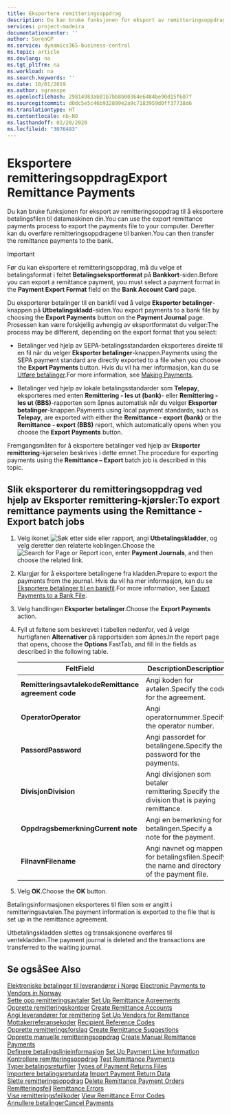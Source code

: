 ```yaml
---
title: Eksportere remitteringsoppdrag
description: Du kan bruke funksjonen for eksport av remitteringsoppdrag til å eksportere betalingsfilen til datamaskinen din.
services: project-madeira
documentationcenter: ''
author: SorenGP
ms.service: dynamics365-business-central
ms.topic: article
ms.devlang: na
ms.tgt_pltfrm: na
ms.workload: na
ms.search.keywords: ''
ms.date: 10/01/2019
ms.author: sgroespe
ms.openlocfilehash: 29814983ab01b7bb8b00364e6484be90d15f607f
ms.sourcegitcommit: d0dc5e5c46b932899e2a9c7183959d0ff37738d6
ms.translationtype: HT
ms.contentlocale: nb-NO
ms.lasthandoff: 02/20/2020
ms.locfileid: "3076483"
---
```

# <a name="export-remittance-payments"></a><span data-ttu-id="d6bb3-103">Eksportere remitteringsoppdrag</span><span class="sxs-lookup"><span data-stu-id="d6bb3-103">Export Remittance Payments</span></span>
<span data-ttu-id="d6bb3-104">Du kan bruke funksjonen for eksport av remitteringsoppdrag til å eksportere betalingsfilen til datamaskinen din.</span><span class="sxs-lookup"><span data-stu-id="d6bb3-104">You can use the export remittance payments process to export the payments file to your computer.</span></span> <span data-ttu-id="d6bb3-105">Deretter kan du overføre remitteringsoppdragene til banken.</span><span class="sxs-lookup"><span data-stu-id="d6bb3-105">You can then transfer the remittance payments to the bank.</span></span>  

> [!IMPORTANT]  
>  <span data-ttu-id="d6bb3-106">Før du kan eksportere et remitteringsoppdrag, må du velge et betalingsformat i feltet **Betalingseksportformat** på **Bankkort**-siden.</span><span class="sxs-lookup"><span data-stu-id="d6bb3-106">Before you can export a remittance payment, you must select a payment format in the **Payment Export Format** field on the **Bank Account Card** page.</span></span>  

<span data-ttu-id="d6bb3-107">Du eksporterer betalinger til en bankfil ved å velge **Eksporter betalinger**-knappen på **Utbetalingskladd**-siden.</span><span class="sxs-lookup"><span data-stu-id="d6bb3-107">You export payments to a bank file by choosing the **Export Payments** button on the **Payment Journal** page.</span></span> <span data-ttu-id="d6bb3-108">Prosessen kan være forskjellig avhengig av eksportformatet du velger:</span><span class="sxs-lookup"><span data-stu-id="d6bb3-108">The process may be different, depending on the export format that you select:</span></span>  

- <span data-ttu-id="d6bb3-109">Betalinger ved hjelp av SEPA-betalingsstandarden eksporteres direkte til en fil når du velger **Eksporter betalinger**-knappen.</span><span class="sxs-lookup"><span data-stu-id="d6bb3-109">Payments using the SEPA payment standard are directly exported to a file when you choose the **Export Payments** button.</span></span> <span data-ttu-id="d6bb3-110">Hvis du vil ha mer informasjon, kan du se [Utføre betalinger](../../payables-make-payments.md).</span><span class="sxs-lookup"><span data-stu-id="d6bb3-110">For more information, see [Making Payments](../../payables-make-payments.md).</span></span>  

- <span data-ttu-id="d6bb3-111">Betalinger ved hjelp av lokale betalingsstandarder som **Telepay**, eksporteres med enten **Remittering - les ut (bank)**- eller **Remittering - les ut (BBS)**-rapporten som åpnes automatisk når du velger **Eksporter betalinger**-knappen.</span><span class="sxs-lookup"><span data-stu-id="d6bb3-111">Payments using local payment standards, such as **Telepay**, are exported with either the **Remittance - export (bank)** or the **Remittance - export (BBS)** report, which automatically opens when you choose the **Export Payments** button.</span></span>  

<span data-ttu-id="d6bb3-112">Fremgangsmåten for å eksportere betalinger ved hjelp av **Eksporter remittering**-kjørselen beskrives i dette emnet.</span><span class="sxs-lookup"><span data-stu-id="d6bb3-112">The procedure for exporting payments using the **Remittance – Export** batch job is described in this topic.</span></span>  

## <a name="to-export-remittance-payments-using-the-remittance---export-batch-jobs"></a><span data-ttu-id="d6bb3-113">Slik eksporterer du remitteringsoppdrag ved hjelp av Eksporter remittering-kjørsler:</span><span class="sxs-lookup"><span data-stu-id="d6bb3-113">To export remittance payments using the Remittance - Export batch jobs</span></span>  

1.  <span data-ttu-id="d6bb3-114">Velg ikonet ![Søk etter side eller rapport](../../media/ui-search/search_small.png "Ikonet Søk etter side eller rapport"), angi **Utbetalingskladder**, og velg deretter den relaterte koblingen.</span><span class="sxs-lookup"><span data-stu-id="d6bb3-114">Choose the ![Search for Page or Report](../../media/ui-search/search_small.png "Search for Page or Report icon") icon, enter **Payment Journals**, and then choose the related link.</span></span>  
2.  <span data-ttu-id="d6bb3-115">Klargjør for å eksportere betalingene fra kladden.</span><span class="sxs-lookup"><span data-stu-id="d6bb3-115">Prepare to export the payments from the journal.</span></span> <span data-ttu-id="d6bb3-116">Hvis du vil ha mer informasjon, kan du se [Eksportere betalinger til en bankfil](../../finance-make-payments-with-bank-data-conversion-service-or-sepa-credit-transfer.md#exporting-payments-to-a-bank-file).</span><span class="sxs-lookup"><span data-stu-id="d6bb3-116">For more information, see [Export Payments to a Bank File](../../finance-make-payments-with-bank-data-conversion-service-or-sepa-credit-transfer.md#exporting-payments-to-a-bank-file).</span></span>  
3.  <span data-ttu-id="d6bb3-117">Velg handlingen **Eksporter betalinger**.</span><span class="sxs-lookup"><span data-stu-id="d6bb3-117">Choose the **Export Payments** action.</span></span>  
4.  <span data-ttu-id="d6bb3-118">Fyll ut feltene som beskrevet i tabellen nedenfor, ved å velge hurtigfanen **Alternativer** på rapportsiden som åpnes.</span><span class="sxs-lookup"><span data-stu-id="d6bb3-118">In the report page that opens, choose the **Options** FastTab, and fill in the fields as described in the following table.</span></span>  

    |<span data-ttu-id="d6bb3-119">Felt</span><span class="sxs-lookup"><span data-stu-id="d6bb3-119">Field</span></span>|<span data-ttu-id="d6bb3-120">Description</span><span class="sxs-lookup"><span data-stu-id="d6bb3-120">Description</span></span>|  
    |---------------------------------|---------------------------------------|  
    |<span data-ttu-id="d6bb3-121">**Remitteringsavtalekode**</span><span class="sxs-lookup"><span data-stu-id="d6bb3-121">**Remittance agreement code**</span></span>|<span data-ttu-id="d6bb3-122">Angi koden for avtalen.</span><span class="sxs-lookup"><span data-stu-id="d6bb3-122">Specify the code for the agreement.</span></span>|  
    |<span data-ttu-id="d6bb3-123">**Operator**</span><span class="sxs-lookup"><span data-stu-id="d6bb3-123">**Operator**</span></span>|<span data-ttu-id="d6bb3-124">Angi operatornummer.</span><span class="sxs-lookup"><span data-stu-id="d6bb3-124">Specify the operator number.</span></span>|  
    |<span data-ttu-id="d6bb3-125">**Passord**</span><span class="sxs-lookup"><span data-stu-id="d6bb3-125">**Password**</span></span>|<span data-ttu-id="d6bb3-126">Angi passordet for betalingene.</span><span class="sxs-lookup"><span data-stu-id="d6bb3-126">Specify the password for the payments.</span></span>|  
    |<span data-ttu-id="d6bb3-127">**Divisjon**</span><span class="sxs-lookup"><span data-stu-id="d6bb3-127">**Division**</span></span>|<span data-ttu-id="d6bb3-128">Angi divisjonen som betaler remittering.</span><span class="sxs-lookup"><span data-stu-id="d6bb3-128">Specify the division that is paying remittance.</span></span>|  
    |<span data-ttu-id="d6bb3-129">**Oppdragsbemerkning**</span><span class="sxs-lookup"><span data-stu-id="d6bb3-129">**Current note**</span></span>|<span data-ttu-id="d6bb3-130">Angi en bemerkning for betalingen.</span><span class="sxs-lookup"><span data-stu-id="d6bb3-130">Specify a note for the payment.</span></span>|  
    |<span data-ttu-id="d6bb3-131">**Filnavn**</span><span class="sxs-lookup"><span data-stu-id="d6bb3-131">**Filename**</span></span>|<span data-ttu-id="d6bb3-132">Angi navnet og mappen for betalingsfilen.</span><span class="sxs-lookup"><span data-stu-id="d6bb3-132">Specify the name and directory of the payment file.</span></span>|  

5.  <span data-ttu-id="d6bb3-133">Velg **OK**.</span><span class="sxs-lookup"><span data-stu-id="d6bb3-133">Choose the **OK** button.</span></span>  

<span data-ttu-id="d6bb3-134">Betalingsinformasjonen eksporteres til filen som er angitt i remitteringsavtalen.</span><span class="sxs-lookup"><span data-stu-id="d6bb3-134">The payment information is exported to the file that is set up in the remittance agreement.</span></span>  

<span data-ttu-id="d6bb3-135">Utbetalingskladden slettes og transaksjonene overføres til ventekladden.</span><span class="sxs-lookup"><span data-stu-id="d6bb3-135">The payment journal is deleted and the transactions are transferred to the waiting journal.</span></span>  

## <a name="see-also"></a><span data-ttu-id="d6bb3-136">Se også</span><span class="sxs-lookup"><span data-stu-id="d6bb3-136">See Also</span></span>  
 <span data-ttu-id="d6bb3-137">[Elektroniske betalinger til leverandører i Norge](electronic-payments-to-vendors-in-norway.md) </span><span class="sxs-lookup"><span data-stu-id="d6bb3-137">[Electronic Payments to Vendors in Norway](electronic-payments-to-vendors-in-norway.md) </span></span>  
 <span data-ttu-id="d6bb3-138">[Sette opp remitteringsavtaler](how-to-set-up-remittance-agreements.md) </span><span class="sxs-lookup"><span data-stu-id="d6bb3-138">[Set Up Remittance Agreements](how-to-set-up-remittance-agreements.md) </span></span>  
 <span data-ttu-id="d6bb3-139">[Opprette remitteringskontoer](how-to-create-remittance-accounts.md) </span><span class="sxs-lookup"><span data-stu-id="d6bb3-139">[Create Remittance Accounts](how-to-create-remittance-accounts.md) </span></span>  
 <span data-ttu-id="d6bb3-140">[Angi leverandører for remittering](how-to-set-up-vendors-for-remittance.md) </span><span class="sxs-lookup"><span data-stu-id="d6bb3-140">[Set Up Vendors for Remittance](how-to-set-up-vendors-for-remittance.md) </span></span>  
 <span data-ttu-id="d6bb3-141">[Mottakerreferansekoder](recipient-reference-codes.md) </span><span class="sxs-lookup"><span data-stu-id="d6bb3-141">[Recipient Reference Codes](recipient-reference-codes.md) </span></span>  
 <span data-ttu-id="d6bb3-142">[Opprette remitteringsforslag](how-to-create-remittance-suggestions.md) </span><span class="sxs-lookup"><span data-stu-id="d6bb3-142">[Create Remittance Suggestions](how-to-create-remittance-suggestions.md) </span></span>  
 <span data-ttu-id="d6bb3-143">[Opprette manuelle remitteringsoppdrag](how-to-create-manual-remittance-payments.md) </span><span class="sxs-lookup"><span data-stu-id="d6bb3-143">[Create Manual Remittance Payments](how-to-create-manual-remittance-payments.md) </span></span>  
 <span data-ttu-id="d6bb3-144">[Definere betalingslinjeinformasjon](how-to-set-up-payment-line-information.md) </span><span class="sxs-lookup"><span data-stu-id="d6bb3-144">[Set Up Payment Line Information](how-to-set-up-payment-line-information.md) </span></span>  
 <span data-ttu-id="d6bb3-145">[Kontrollere remitteringsoppdrag](how-to-test-remittance-payments.md) </span><span class="sxs-lookup"><span data-stu-id="d6bb3-145">[Test Remittance Payments](how-to-test-remittance-payments.md) </span></span>  
 <span data-ttu-id="d6bb3-146">[Typer betalingsreturfiler](types-of-payment-returns-files.md) </span><span class="sxs-lookup"><span data-stu-id="d6bb3-146">[Types of Payment Returns Files](types-of-payment-returns-files.md) </span></span>  
 <span data-ttu-id="d6bb3-147">[Importere betalingsreturdata](how-to-import-payment-return-data.md) </span><span class="sxs-lookup"><span data-stu-id="d6bb3-147">[Import Payment Return Data](how-to-import-payment-return-data.md) </span></span>  
 <span data-ttu-id="d6bb3-148">[Slette remitteringsoppdrag](how-to-delete-remittance-payment-orders.md) </span><span class="sxs-lookup"><span data-stu-id="d6bb3-148">[Delete Remittance Payment Orders](how-to-delete-remittance-payment-orders.md) </span></span>  
 <span data-ttu-id="d6bb3-149">[Remitteringsfeil](remittance-errors.md) </span><span class="sxs-lookup"><span data-stu-id="d6bb3-149">[Remittance Errors](remittance-errors.md) </span></span>  
 <span data-ttu-id="d6bb3-150">[Vise remitteringsfeilkoder](how-to-view-remittance-error-codes.md) </span><span class="sxs-lookup"><span data-stu-id="d6bb3-150">[View Remittance Error Codes](how-to-view-remittance-error-codes.md) </span></span>  
 [<span data-ttu-id="d6bb3-151">Annullere betalinger</span><span class="sxs-lookup"><span data-stu-id="d6bb3-151">Cancel Payments</span></span>](how-to-cancel-payments.md)
